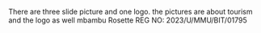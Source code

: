 There are three slide picture and one logo. the pictures are about tourism and the logo as well
mbambu Rosette
REG NO: 2023/U/MMU/BIT/01795
